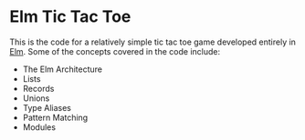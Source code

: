 # Elm Tic Tac Toe

This is the code for a relatively simple tic tac toe game developed entirely in [Elm][1]. Some of the concepts covered in the code include:

* The Elm Architecture
* Lists
* Records
* Unions
* Type Aliases
* Pattern Matching
* Modules

[1]: http://elm-lang.org/
